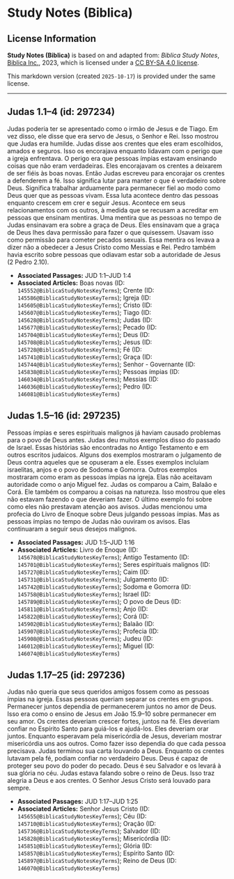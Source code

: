 # Study Notes (Biblica)

## License Information

**Study Notes (Biblica)** is based on and adapted from: _Biblica Study Notes_, [Biblica Inc.](https://www.biblica.com/), 2023, which is licensed under a [CC BY-SA 4.0 license](https://creativecommons.org/licenses/by-sa/4.0/legalcode.en).

This markdown version (created `2025-10-17`) is provided under the same license.



--------------------------------

## Judas 1.1–4 (id: 297234)

Judas poderia ter se apresentado como o irmão de Jesus e de Tiago. Em vez disso, ele disse que era servo de Jesus, o Senhor e Rei. Isso mostrou que Judas era humilde. Judas disse aos crentes que eles eram escolhidos, amados e seguros. Isso os encorajava enquanto lidavam com o perigo que a igreja enfrentava. O perigo era que pessoas ímpias estavam ensinando coisas que não eram verdadeiras. Eles encorajavam os crentes a deixarem de ser fiéis às boas novas. Então Judas escreveu para encorajar os crentes a defenderem a fé. Isso significa lutar para manter o que é verdadeiro sobre Deus. Significa trabalhar arduamente para permanecer fiel ao modo como Deus quer que as pessoas vivam. Essa luta acontece dentro das pessoas enquanto crescem em crer e seguir Jesus. Acontece em seus relacionamentos com os outros, à medida que se recusam a acreditar em pessoas que ensinam mentiras. Uma mentira que as pessoas no tempo de Judas ensinavam era sobre a graça de Deus. Eles ensinavam que a graça de Deus lhes dava permissão para fazer o que quisessem. Usavam isso como permissão para cometer pecados sexuais. Essa mentira os levava a dizer não a obedecer a Jesus Cristo como Messias e Rei. Pedro também havia escrito sobre pessoas que odiavam estar sob a autoridade de Jesus (2 Pedro 2\.10\).

* **Associated Passages:** JUD 1:1–JUD 1:4
* **Associated Articles:** Boas novas (ID: `145552@BiblicaStudyNotesKeyTerms`); Crente (ID: `145586@BiblicaStudyNotesKeyTerms`); Igreja (ID: `145605@BiblicaStudyNotesKeyTerms`); Cristo (ID: `145607@BiblicaStudyNotesKeyTerms`); Tiago (ID: `145628@BiblicaStudyNotesKeyTerms`); Judas (ID: `145677@BiblicaStudyNotesKeyTerms`); Pecado (ID: `145704@BiblicaStudyNotesKeyTerms`); Deus (ID: `145708@BiblicaStudyNotesKeyTerms`); Jesus (ID: `145728@BiblicaStudyNotesKeyTerms`); Fé (ID: `145741@BiblicaStudyNotesKeyTerms`); Graça (ID: `145744@BiblicaStudyNotesKeyTerms`); Senhor - Governante (ID: `145838@BiblicaStudyNotesKeyTerms`); Pessoas ímpias (ID: `146034@BiblicaStudyNotesKeyTerms`); Messias (ID: `146036@BiblicaStudyNotesKeyTerms`); Pedro (ID: `146081@BiblicaStudyNotesKeyTerms`)

## Judas 1.5–16 (id: 297235)

Pessoas ímpias e seres espirituais malignos já haviam causado problemas para o povo de Deus antes. Judas deu muitos exemplos disso do passado de Israel. Essas histórias são encontradas no Antigo Testamento e em outros escritos judaicos. Alguns dos exemplos mostraram o julgamento de Deus contra aqueles que se opuseram a ele. Esses exemplos incluíam israelitas, anjos e o povo de Sodoma e Gomorra. Outros exemplos mostraram como eram as pessoas ímpias na igreja. Elas não aceitavam autoridade como o anjo Miguel fez. Judas os comparou a Caim, Balaão e Corá. Ele também os comparou a coisas na natureza. Isso mostrou que eles não estavam fazendo o que deveriam fazer. O último exemplo foi sobre como eles não prestavam atenção aos avisos. Judas mencionou uma profecia do Livro de Enoque sobre Deus julgando pessoas ímpias. Mas as pessoas ímpias no tempo de Judas não ouviram os avisos. Elas continuaram a seguir seus desejos malignos.

* **Associated Passages:** JUD 1:5–JUD 1:16
* **Associated Articles:** Livro de Enoque (ID: `145678@BiblicaStudyNotesKeyTerms`); Antigo Testamento (ID: `145701@BiblicaStudyNotesKeyTerms`); Seres espirituais malignos (ID: `145727@BiblicaStudyNotesKeyTerms`); Caim (ID: `145731@BiblicaStudyNotesKeyTerms`); Julgamento (ID: `145742@BiblicaStudyNotesKeyTerms`); Sodoma e Gomorra (ID: `145758@BiblicaStudyNotesKeyTerms`); Israel (ID: `145789@BiblicaStudyNotesKeyTerms`); O povo de Deus (ID: `145811@BiblicaStudyNotesKeyTerms`); Anjo (ID: `145822@BiblicaStudyNotesKeyTerms`); Corá (ID: `145902@BiblicaStudyNotesKeyTerms`); Balaão (ID: `145907@BiblicaStudyNotesKeyTerms`); Profecia (ID: `145908@BiblicaStudyNotesKeyTerms`); Judeu (ID: `146012@BiblicaStudyNotesKeyTerms`); Miguel (ID: `146074@BiblicaStudyNotesKeyTerms`)

## Judas 1.17–25 (id: 297236)

Judas não queria que seus queridos amigos fossem como as pessoas ímpias na igreja. Essas pessoas queriam separar os crentes em grupos. Permanecer juntos dependia de permanecerem juntos no amor de Deus. Isso era como o ensino de Jesus em João 15\.9–10 sobre permanecer em seu amor. Os crentes deveriam crescer fortes, juntos na fé. Eles deveriam confiar no Espírito Santo para guiá\-los e ajudá\-los. Eles deveriam orar juntos. Enquanto esperavam pela misericórdia de Jesus, deveriam mostrar misericórdia uns aos outros. Como fazer isso dependia do que cada pessoa precisava. Judas terminou sua carta louvando a Deus. Enquanto os crentes lutavam pela fé, podiam confiar no verdadeiro Deus. Deus é capaz de proteger seu povo do poder do pecado. Deus é seu Salvador e os levará à sua glória no céu. Judas estava falando sobre o reino de Deus. Isso traz alegria a Deus e aos crentes. O Senhor Jesus Cristo será louvado para sempre.

* **Associated Passages:** JUD 1:17–JUD 1:25
* **Associated Articles:** Senhor Jesus Cristo (ID: `145655@BiblicaStudyNotesKeyTerms`); Céu (ID: `145710@BiblicaStudyNotesKeyTerms`); Oração (ID: `145736@BiblicaStudyNotesKeyTerms`); Salvador (ID: `145828@BiblicaStudyNotesKeyTerms`); Misericórdia (ID: `145851@BiblicaStudyNotesKeyTerms`); Glória (ID: `145857@BiblicaStudyNotesKeyTerms`); Espírito Santo (ID: `145897@BiblicaStudyNotesKeyTerms`); Reino de Deus (ID: `146070@BiblicaStudyNotesKeyTerms`)

